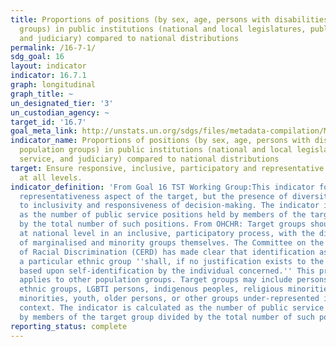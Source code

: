 ```yaml
---
title: Proportions of positions (by sex, age, persons with disabilities and population
  groups) in public institutions (national and local legislatures, public service,
  and judiciary) compared to national distributions
permalink: /16-7-1/
sdg_goal: 16
layout: indicator
indicator: 16.7.1
graph: longitudinal
graph_title: ~
un_designated_tier: '3'
un_custodian_agency: ~
target_id: '16.7'
goal_meta_link: http://unstats.un.org/sdgs/files/metadata-compilation/Metadata-Goal-16.pdf
indicator_name: Proportions of positions (by sex, age, persons with disabilities and
  population groups) in public institutions (national and local legislatures, public
  service, and judiciary) compared to national distributions
target: Ensure responsive, inclusive, participatory and representative decision-making
  at all levels.
indicator_definition: 'From Goal 16 TST Working Group:This indicator focuses on the
  representativeness aspect of the target, but the presence of diversity also conduces
  to inclusivity and responsiveness of decision-making. The indicator is calculated
  as the number of public service positions held by members of the target group divided
  by the total number of such positions. From OHCHR: Target groups should be identified
  at national level in an inclusive, participatory process, with the direct involvement
  of marginalised and minority groups themselves. The Committee on the Elimination
  of Racial Discrimination (CERD) has made clear that identification as a member of
  a particular ethnic group ''shall, if no justification exists to the contrary, be
  based upon self-identification by the individual concerned.'' This principle also
  applies to other population groups. Target groups may include persons with disabilities,
  ethnic groups, LGBTI persons, indigenous peoples, religious minorities, linguistic
  minorities, youth, older persons, or other groups under-represented in the national
  context. The indicator is calculated as the number of public service positions held
  by members of the target group divided by the total number of such positions.'
reporting_status: complete
---
```

